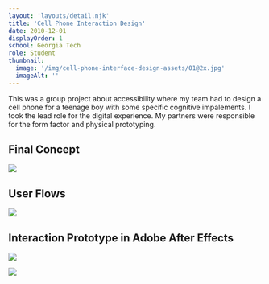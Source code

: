 ```yaml
---
layout: 'layouts/detail.njk'
title: 'Cell Phone Interaction Design'
date: 2010-12-01
displayOrder: 1
school: Georgia Tech
role: Student
thumbnail:
  image: '/img/cell-phone-interface-design-assets/01@2x.jpg'
  imageAlt: ''
---
```


This was a group project about accessibility where my team had to design a cell phone for a teenage boy with some specific cognitive impalements. I took the lead role for the digital experience. My partners were responsible for the form factor and physical prototyping.

## Final Concept

![](/img/cell-phone-interface-design-assets/02@2x.jpg)

## User Flows

![](/img/cell-phone-interface-design-assets/03@2x.jpg)

## Interaction Prototype in Adobe After Effects

![](/img/cell-phone-interface-design-assets/04@2x.jpg)

![](/img/cell-phone-interface-design-assets/05@2x.jpg)
